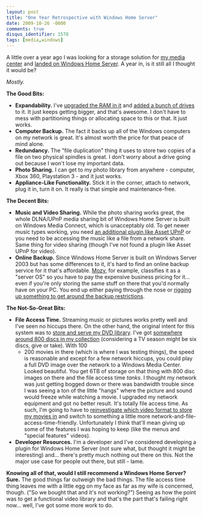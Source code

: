 ```yaml
---
layout: post
title: "One Year Retrospective with Windows Home Server"
date: 2009-10-26 -0800
comments: true
disqus_identifier: 1578
tags: [media,windows]
---
```

A little over a year ago I was looking for a storage solution for [my
media
center](/archive/2008/09/30/overview-of-my-media-center-solution.aspx)
and [landed on Windows Home
Server](/archive/2008/08/25/windows-home-server-first-impressions.aspx).
A year in, is it still all I thought it would be?

*Mostly.*

**The Good Bits:**

-   **Expandability.** I've [upgraded the RAM in
    it](/archive/2008/09/28/home-server-upgrades.aspx) and [added a
    bunch of
    drives](/archive/2009/02/04/increase-your-windows-home-server-capacity-with-esata.aspx)
    to it. It just keeps getting bigger, and that's awesome. I don't
    have to mess with partitioning things or allocating space to this or
    that. It just works.
-   **Computer Backup.** The fact it backs up all of the Windows
    computers on my network is great. It's almost worth the price for
    that peace of mind alone.
-   **Redundancy.** The "file duplication" thing it uses to store two
    copies of a file on two physical spindles is great. I don't worry
    about a drive going out because I won't lose my important data.
-   **Photo Sharing.** I can get to my photo library from anywhere -
    computer, Xbox 360, Playstation 3 - and it just works.
-   **Appliance-Like Functionality.** Stick it in the corner, attach to
    network, plug it in, turn it on. It really is that simple and
    maintenance-free.

**The Decent Bits:**

-   **Music and Video Sharing.** While the photo sharing works great,
    the whole DLNA/UPnP media sharing bit of Windows Home Server is
    built on Windows Media Connect, which is unacceptably old. To get
    newer music types working, you need [an additional plugin like Asset
    UPnP](/archive/2009/08/11/stream-more-music-from-windows-home-server-with-asset-upnp.aspx)
    or you need to be accessing the music like a file from a network
    share. Same thing for video sharing (though I've not found a plugin
    like Asset UPnP for video).
-   **Online Backup.** Since Windows Home Server is built on Windows
    Server 2003 but has some differences to it, it's hard to find an
    online backup service for it that's affordable.
    [Mozy](http://www.mozy.com), for example, classifies it as a "server
    OS" so you have to pay the expensive business pricing for it... even
    if you're only storing the same stuff on there that you'd normally
    have on your PC. You end up either paying through the nose or
    [rigging up something to get around the backup
    restrictions](/archive/2009/08/17/backing-up-windows-home-server-to-mozyhome.aspx).

**The Not-So-Great Bits:**

-   **File Access Time.** Streaming music or pictures works pretty well
    and I've seen no hiccups there. On the other hand, the original
    intent for this system was to [store and serve my DVD
    library](/archive/2008/09/12/how-to-set-up-a-dvd-library-in-windows-media.aspx).
    I've got [somewhere around 800 discs in my
    collection](http://www.invelos.com/dvdcollection.aspx/tillig)
    (considering a TV season might be six discs, give or take). With 100
    - 200 movies in there (which is where I was testing things), the
    speed is reasonable and except for a few network hiccups, you could
    play a full DVD image over the network to a Windows Media Center.
    Looked beautiful. You get 6TB of storage on that thing with 800 disc
    images on there and the file access time *tanks*. I thought my
    network was just getting bogged down or there was bandwidth trouble
    since I was seeing a ton of the little "hangs" where the picture and
    sound would freeze while watching a movie. I upgraded my network
    equipment and got no better result. It's totally file access time.
    As such, I'm going to have to [reinvestigate which video format to
    store my movies
    in](/archive/2008/09/23/choosing-a-format-for-your-dvd-library.aspx)
    and switch to something a little more
    network-and-file-access-time-friendly. Unfortunately I think that'll
    mean giving up some of the features I was hoping to keep (like the
    menus and "special features" videos).
-   **Developer Resources.** I'm a developer and I've considered
    developing a plugin for Windows Home Server (not sure what, but
    thought it might be interesting) and... there's pretty much nothing
    out there on this. Not the major use case for people out there, but
    still - lame.

**Knowing all of that, would I still recommend a Windows Home Server?
Sure.** The good things far outweigh the bad things. The file access
time thing leaves me with a little egg on my face as far as my wife is
concerned, though. ("So we bought that and it's not working?") Seeing as
how the point was to get a functional video library and that's the part
that's failing right now... well, I've got some more work to do.


